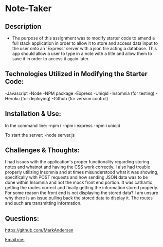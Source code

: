 # Note-Taker

## Description
- The purpose of this assignment was to modify starter code to amend a full stack application in order to allow it to store and access data input to the user onto an 'Express' server with a json file acting a database. This app should allow a user to type in a note with a title and allow them to save it in order to access it again later.

## Technologies Utilized in Modifying the Starter Code:
-Javascript
-Node
-NPM package
-Express
-Uniqid
-Insomnia (for testing)
-Heroku (for deploying)
-Github (for version control)

## Installation & Use:
In the command line:
-npm i
-npm i express
-npm i uniqid

To start the server:
-node server.js

## Challenges & Thoughts:
I had issues with the application's proper functionality regarding storing notes and whatnot and having the CSS work correctly. I also had trouble properly utilizing Insomnia and at times misunderstood what it was showing, specifically with POST requests and how sending JSON data was to be done within Insomnia and not the mock front end portion. It was cathartic getting the routes correct and finally getting the information stored properly. For some reason the front end is not displaying the stored data? I am unsure why there is an issue pulling back the stored data to display it. The routes and such are transmitting information.

## Questions:
 https://github.com/MarkAndersen

[Email me:](mailto:Mark.Andersen75@gmail.com)